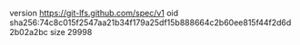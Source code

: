 version https://git-lfs.github.com/spec/v1
oid sha256:74c8c015f2547aa21b34f179a25df15b888664c2b60ee815f44f2d6d2b02a2bc
size 29998
